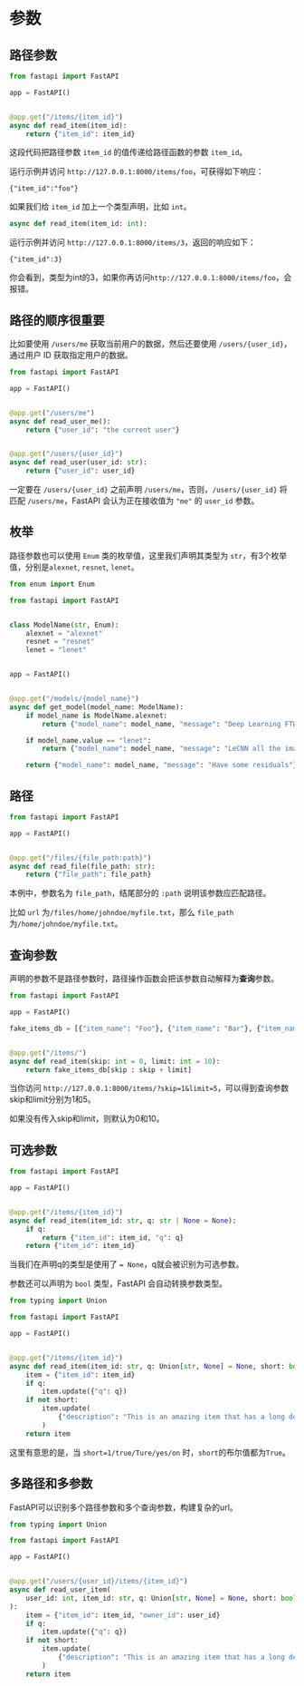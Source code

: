 # 参数

## 路径参数

```python
from fastapi import FastAPI

app = FastAPI()


@app.get("/items/{item_id}")
async def read_item(item_id):
    return {"item_id": item_id}
```

这段代码把路径参数 `item_id` 的值传递给路径函数的参数 `item_id`。

运行示例并访问 `http://127.0.0.1:8000/items/foo`，可获得如下响应：

`{"item_id":"foo"}`

如果我们给 `item_id` 加上一个类型声明，比如 `int`。

```python
async def read_item(item_id: int):
```

运行示例并访问 `http://127.0.0.1:8000/items/3`，返回的响应如下：

`{"item_id":3}`

你会看到，类型为int的3，如果你再访问`http://127.0.0.1:8000/items/foo`，会报错。

## 路径的顺序很重要

比如要使用 `/users/me` 获取当前用户的数据，然后还要使用 `/users/{user_id}`，通过用户 ID 获取指定用户的数据。

```python
from fastapi import FastAPI

app = FastAPI()


@app.get("/users/me")
async def read_user_me():
    return {"user_id": "the current user"}


@app.get("/users/{user_id}")
async def read_user(user_id: str):
    return {"user_id": user_id}
```

一定要在 `/users/{user_id}` 之前声明 `/users/me`，否则，`/users/{user_id}` 将匹配 `/users/me`，FastAPI 会认为正在接收值为 `"me"` 的 `user_id` 参数。

## 枚举

路径参数也可以使用 `Enum` 类的枚举值，这里我们声明其类型为 `str`，有3个枚举值，分别是`alexnet`, `resnet`, `lenet`。

```python
from enum import Enum

from fastapi import FastAPI


class ModelName(str, Enum):
    alexnet = "alexnet"
    resnet = "resnet"
    lenet = "lenet"


app = FastAPI()


@app.get("/models/{model_name}")
async def get_model(model_name: ModelName):
    if model_name is ModelName.alexnet:
        return {"model_name": model_name, "message": "Deep Learning FTW!"}

    if model_name.value == "lenet":
        return {"model_name": model_name, "message": "LeCNN all the images"}

    return {"model_name": model_name, "message": "Have some residuals"}
```

## 路径

```python
from fastapi import FastAPI

app = FastAPI()


@app.get("/files/{file_path:path}")
async def read_file(file_path: str):
    return {"file_path": file_path}
```

本例中，参数名为 `file_path`，结尾部分的 `:path` 说明该参数应匹配路径。

比如 `url` 为`/files/home/johndoe/myfile.txt`，那么 `file_path` 为`/home/johndoe/myfile.txt`。

## 查询参数

声明的参数不是路径参数时，路径操作函数会把该参数自动解释为**查询**参数。

```python
from fastapi import FastAPI

app = FastAPI()

fake_items_db = [{"item_name": "Foo"}, {"item_name": "Bar"}, {"item_name": "Baz"}]


@app.get("/items/")
async def read_item(skip: int = 0, limit: int = 10):
    return fake_items_db[skip : skip + limit]
```

当你访问 `http://127.0.0.1:8000/items/?skip=1&limit=5`，可以得到查询参数skip和limit分别为1和5。

如果没有传入skip和limit，则默认为0和10。

## 可选参数

```python
from fastapi import FastAPI

app = FastAPI()


@app.get("/items/{item_id}")
async def read_item(item_id: str, q: str | None = None):
    if q:
        return {"item_id": item_id, "q": q}
    return {"item_id": item_id}
```

当我们在声明q的类型是使用了 `= None`，q就会被识别为可选参数。

参数还可以声明为 `bool` 类型，FastAPI 会自动转换参数类型。

```python
from typing import Union

from fastapi import FastAPI

app = FastAPI()


@app.get("/items/{item_id}")
async def read_item(item_id: str, q: Union[str, None] = None, short: bool = False):
    item = {"item_id": item_id}
    if q:
        item.update({"q": q})
    if not short:
        item.update(
            {"description": "This is an amazing item that has a long description"}
        )
    return item
```

这里有意思的是，当 `short=1/true/Ture/yes/on` 时，`short`的布尔值都为`True`。

## 多路径和多参数

FastAPI可以识别多个路径参数和多个查询参数，构建复杂的url。

```python
from typing import Union

from fastapi import FastAPI

app = FastAPI()


@app.get("/users/{user_id}/items/{item_id}")
async def read_user_item(
    user_id: int, item_id: str, q: Union[str, None] = None, short: bool = False
):
    item = {"item_id": item_id, "owner_id": user_id}
    if q:
        item.update({"q": q})
    if not short:
        item.update(
            {"description": "This is an amazing item that has a long description"}
        )
    return item
```